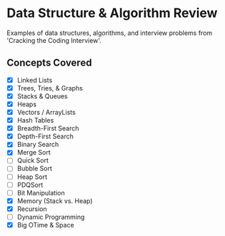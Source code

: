 # Data Structure & Algorithm Review

Examples of data structures, algorithms, and interview problems from 'Cracking the Coding Interview'.

## Concepts Covered

- [x] Linked Lists
- [x] Trees, Tries, & Graphs
- [x] Stacks & Queues
- [x] Heaps
- [x] Vectors / ArrayLists
- [x] Hash Tables
- [x] Breadth-First Search
- [x] Depth-First Search
- [x] Binary Search
- [x] Merge Sort
- [ ] Quick Sort
- [ ] Bubble Sort
- [ ] Heap Sort
- [ ] PDQSort
- [ ] Bit Manipulation
- [x] Memory (Stack vs. Heap)
- [x] Recursion
- [ ] Dynamic Programming
- [x] Big OTime & Space
